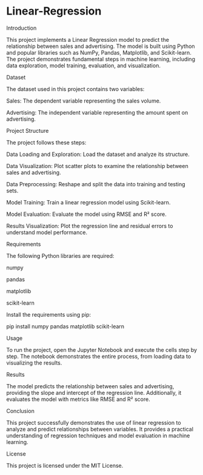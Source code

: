 # Linear-Regression
Introduction

This project implements a Linear Regression model to predict the relationship between sales and advertising. The model is built using Python and popular libraries such as NumPy, Pandas, Matplotlib, and Scikit-learn. The project demonstrates fundamental steps in machine learning, including data exploration, model training, evaluation, and visualization.

Dataset

The dataset used in this project contains two variables:

Sales: The dependent variable representing the sales volume.

Advertising: The independent variable representing the amount spent on advertising.

Project Structure

The project follows these steps:

Data Loading and Exploration: Load the dataset and analyze its structure.

Data Visualization: Plot scatter plots to examine the relationship between sales and advertising.

Data Preprocessing: Reshape and split the data into training and testing sets.

Model Training: Train a linear regression model using Scikit-learn.

Model Evaluation: Evaluate the model using RMSE and R² score.

Results Visualization: Plot the regression line and residual errors to understand model performance.

Requirements

The following Python libraries are required:

numpy

pandas

matplotlib

scikit-learn

Install the requirements using pip:

pip install numpy pandas matplotlib scikit-learn

Usage

To run the project, open the Jupyter Notebook and execute the cells step by step. The notebook demonstrates the entire process, from loading data to visualizing the results.

Results

The model predicts the relationship between sales and advertising, providing the slope and intercept of the regression line. Additionally, it evaluates the model with metrics like RMSE and R² score.

Conclusion

This project successfully demonstrates the use of linear regression to analyze and predict relationships between variables. It provides a practical understanding of regression techniques and model evaluation in machine learning.

License

This project is licensed under the MIT License.

